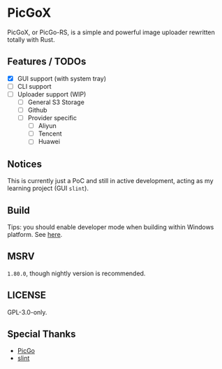 # PicGoX

PicGoX, or PicGo-RS, is a simple and powerful image uploader rewritten totally with Rust.

## Features / TODOs

- [x] GUI support (with system tray)
- [ ] CLI support
- [ ] Uploader support (WIP)
  - [ ] General S3 Storage
  - [ ] Github
  - [ ] Provider specific
    - [ ] Aliyun
    - [ ] Tencent
    - [ ] Huawei

## Notices

This is currently just a PoC and still in active development, acting as my learning project (GUI `slint`).

## Build

Tips: you should enable developer mode when building within Windows platform. See [here](https://github.com/rust-skia/rust-skia/issues/988).

## MSRV

`1.80.0`, though nightly version is recommended.

## LICENSE

GPL-3.0-only.

## Special Thanks

- [PicGo](https://github.com/Molunerfinn/PicGo)
- [slint](https://github.com/slint-ui/slint)

